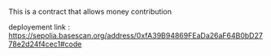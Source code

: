 This is a contract that allows money contribution 

deployement link : https://sepolia.basescan.org/address/0xfA39B94869FEaDa26aF64B0bD2778e2d24f4cec1#code
